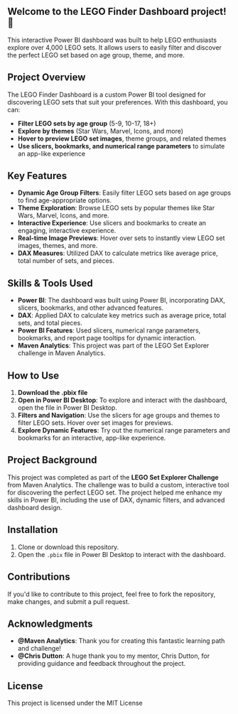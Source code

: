 ## Welcome to the LEGO Finder Dashboard project! 🚀

This interactive Power BI dashboard was built to help LEGO enthusiasts explore over 4,000 LEGO sets. It allows users to easily filter and discover the perfect LEGO set based on age group, theme, and more.

## Project Overview

The LEGO Finder Dashboard is a custom Power BI tool designed for discovering LEGO sets that suit your preferences. With this dashboard, you can:

* **Filter LEGO sets by age group** (5-9, 10-17, 18+)
* **Explore by themes** (Star Wars, Marvel, Icons, and more)
* **Hover to preview LEGO set images**, theme groups, and related themes
* **Use slicers, bookmarks, and numerical range parameters** to simulate an app-like experience

## Key Features

* **Dynamic Age Group Filters**: Easily filter LEGO sets based on age groups to find age-appropriate options.
* **Theme Exploration**: Browse LEGO sets by popular themes like Star Wars, Marvel, Icons, and more.
* **Interactive Experience**: Use slicers and bookmarks to create an engaging, interactive experience.
* **Real-time Image Previews**: Hover over sets to instantly view LEGO set images, themes, and more.
* **DAX Measures**: Utilized DAX to calculate metrics like average price, total number of sets, and pieces.

## Skills & Tools Used

* **Power BI**: The dashboard was built using Power BI, incorporating DAX, slicers, bookmarks, and other advanced features.
* **DAX**: Applied DAX to calculate key metrics such as average price, total sets, and total pieces.
* **Power BI Features**: Used slicers, numerical range parameters, bookmarks, and report page tooltips for dynamic interaction.
* **Maven Analytics**: This project was part of the LEGO Set Explorer challenge in Maven Analytics.

## How to Use

1. **Download the .pbix file**
2. **Open in Power BI Desktop**: To explore and interact with the dashboard, open the file in Power BI Desktop.
3. **Filters and Navigation**: Use the slicers for age groups and themes to filter LEGO sets. Hover over set images for previews.
4. **Explore Dynamic Features**: Try out the numerical range parameters and bookmarks for an interactive, app-like experience.

## Project Background

This project was completed as part of the **LEGO Set Explorer Challenge** from Maven Analytics. The challenge was to build a custom, interactive tool for discovering the perfect LEGO set. The project helped me enhance my skills in Power BI, including the use of DAX, dynamic filters, and advanced dashboard design.

## Installation

1. Clone or download this repository.
2. Open the `.pbix` file in Power BI Desktop to interact with the dashboard.

## Contributions

If you'd like to contribute to this project, feel free to fork the repository, make changes, and submit a pull request.

## Acknowledgments

* **@Maven Analytics**: Thank you for creating this fantastic learning path and challenge!
* **@Chris Dutton**: A huge thank you to my mentor, Chris Dutton, for providing guidance and feedback throughout the project.

## License

This project is licensed under the MIT License

